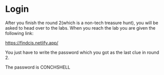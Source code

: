 
# Login

After you finish the round 2(which is a non-tech treasure hunt), you will be asked to head over to the labs.
When you reach the lab you are given the following link:

https://findcis.netlify.app/

You just have to write the password which you got as the last clue in round 2.

The password is CONCHSHELL

